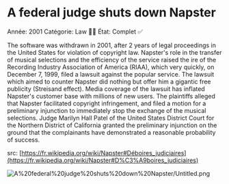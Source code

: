 # A federal judge shuts down Napster

Année: 2001
Catégorie: Law 👨‍⚖️
État: Complet ✅

The software was withdrawn in 2001, after 2 years of legal proceedings in the United States for violation of copyright law.
Napster's role in the transfer of musical selections and the efficiency of the service raised the ire of the Recording Industry Association of America (RIAA), which very quickly, on December 7, 1999, filed a lawsuit against the popular service. The lawsuit which aimed to counter Napster did nothing but offer him a gigantic free publicity (Streisand effect). Media coverage of the lawsuit has inflated Napster's customer base with millions of new users.
The plaintiffs alleged that Napster facilitated copyright infringement, and filed a motion for a preliminary injunction to immediately stop the exchange of the musical selections.
Judge Marilyn Hall Patel of the United States District Court for the Northern District of California granted the preliminary injunction on the ground that the complainants have demonstrated a reasonable probability of success.

src: [https://fr.wikipedia.org/wiki/Napster#Déboires_judiciaires](https://fr.wikipedia.org/wiki/Napster#D%C3%A9boires_judiciaires)

![A%20federal%20judge%20shuts%20down%20Napster/Untitled.png](A%20federal%20judge%20shuts%20down%20Napster/Untitled.png)